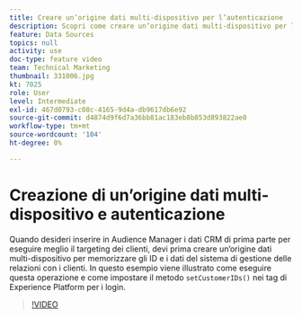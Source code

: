 ```yaml
---
title: Creare un’origine dati multi-dispositivo per l’autenticazione
description: Scopri come creare un’origine dati multi-dispositivo per l’autenticazione. Scopri come inserire in Audience Manager i dati CRM di prime parti per eseguire meglio il targeting dei clienti e impostare il metodo setCustomerIDs() nei tag di Platform per gli accessi.
feature: Data Sources
topics: null
activity: use
doc-type: feature video
team: Technical Marketing
thumbnail: 331006.jpg
kt: 7025
role: User
level: Intermediate
exl-id: 467d0793-c08c-4165-9d4a-db9617db6e92
source-git-commit: d4874d9f6d7a36bb81ac183eb8b853d893822ae0
workflow-type: tm+mt
source-wordcount: '104'
ht-degree: 0%

---
```


# Creazione di un’origine dati multi-dispositivo e autenticazione

Quando desideri inserire in Audience Manager i dati CRM di prima parte per eseguire meglio il targeting dei clienti, devi prima creare un’origine dati multi-dispositivo per memorizzare gli ID e i dati del sistema di gestione delle relazioni con i clienti. In questo esempio viene illustrato come eseguire questa operazione e come impostare il metodo `setCustomerIDs()` nei tag di Experience Platform per i login.

>[!VIDEO](https://video.tv.adobe.com/v/346212/?quality=12&learn=on&captions=ita)
